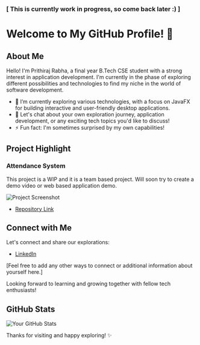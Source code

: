 ### [ This is currently work in progress, so come back later :) ]

# Welcome to My GitHub Profile! 👋

## About Me

Hello! I'm Prithiraj Rabha, a final year B.Tech CSE student with a strong interest in application development. I'm currently in the phase of exploring different possibilities and technologies to find my niche in the world of software development.

- 🌱 I’m currently exploring various technologies, with a focus on JavaFX for building interactive and user-friendly desktop applications.
- 💬 Let's chat about your own exploration journey, application development, or any exciting tech topics you'd like to discuss!
- ⚡ Fun fact: I'm sometimes surprised by my own capabilities!

## Project Highlight

### Attendance System

This project is a WIP and it is a team based project. Will soon try to create a demo video or web based application demo.

![Project Screenshot](https://user-images.githubusercontent.com/127822494/257903527-0e72b5ec-21c2-4c30-87fc-3f47bed03d33.png)

- [Repository Link](https://xaphne.github.io/AttendanceSystem)

## Connect with Me

Let's connect and share our explorations:

- [LinkedIn](https://www.linkedin.com/in/prithirabha/)

[Feel free to add any other ways to connect or additional information about yourself here.]

Looking forward to learning and growing together with fellow tech enthusiasts!

## GitHub Stats

![Your GitHub Stats](https://github-readme-stats.vercel.app/api?username=prithirabha&show_icons=true)
<!--
## Favorite Quote

> "Your quote here." - Author

-->
Thanks for visiting and happy exploring! ✨
